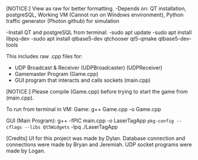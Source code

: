 [NOTICE:]
View as raw for better formatting.
-Depends on: QT installation, postgreSQL, Working VM (Cannot run on Windows environment), Python traffic generator (Photon github) for simulation

-Install QT and postgreSQL from terminal:
-sudo apt update
-sudo apt install libpq-dev
-sudo apt install qtbase5-dev qtchooser qt5-qmake qtbase5-dev-tools

This includes raw .cpp files for:
- UDP Broadcast & Receiver (UDPBroadcaster) (UDPReceiver)
- Gamemaster Program (Game.cpp)
- GUI program that interacts and calls sockets (main.cpp)

[NOTICE:] 
Please compile (Game.cpp) before trying to start the game from (main.cpp).

To run from terminal in VM:
Game:
  g++ Game.cpp -o Game.cpp

GUI (Main Program):
  g++ -fPIC main.cpp -o LaserTagApp `pkg-config --cflags --libs Qt5Widgets` -lpq
  ./LaserTagApp

[Credits]
UI for this project was made by Dylan.
Database connection and connections were made by Bryan and Jeremiah.
UDP socket programs were made by Logan.
